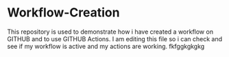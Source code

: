 # Workflow-Creation
This repository is used to demonstrate how i have created a workflow on GITHUB and to use GITHUB Actions.
I am editing this file so i can check and see if my workflow is active and my actions are working.
fkfggkgkgkg
